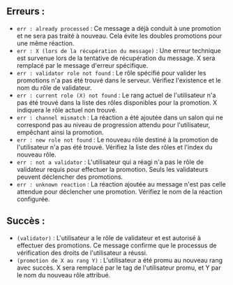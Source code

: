 ## Erreurs :
- ``err : already processed`` : Ce message a déjà conduit à une promotion et ne sera pas traité à nouveau. Cela évite les doubles promotions pour une même réaction.
- ``err : X (lors de la récupération du message)`` : Une erreur technique est survenue lors de la tentative de récupération du message. X sera remplacé par le message d'erreur spécifique.
- ``err : validator role not found`` : Le rôle spécifié pour valider les promotions n'a pas été trouvé dans le serveur. Vérifiez l'existence et le nom du rôle de validateur.
- ``err : current role (X) not found`` : Le rang actuel de l'utilisateur n'a pas été trouvé dans la liste des rôles disponibles pour la promotion. X indiquera le rôle actuel non trouvé.
- ``err : channel mismatch`` : La réaction a été ajoutée dans un salon qui ne correspond pas au niveau de progression attendu pour l'utilisateur, empêchant ainsi la promotion.
- ``err : new role not found`` : Le nouveau rôle destiné à la promotion de l'utilisateur n'a pas été trouvé. Vérifiez la liste des rôles et l'index du nouveau rôle.
- ``err : not a validator`` : L'utilisateur qui a réagi n'a pas le rôle de validateur requis pour effectuer la promotion. Seuls les validateurs peuvent déclencher des promotions.
- ``err : unknown reaction`` : La réaction ajoutée au message n'est pas celle attendue pour déclencher une promotion. Vérifiez le nom de la réaction configurée.
## Succès :
- ``(validator)`` : L'utilisateur a le rôle de validateur et est autorisé à effectuer des promotions. Ce message confirme que le processus de vérification des droits de l'utilisateur a réussi.
- ``(promotion de X au rang Y)`` : L'utilisateur a été promu au nouveau rang avec succès. X sera remplacé par le tag de l'utilisateur promu, et Y par le nom du nouveau rôle attribué.
